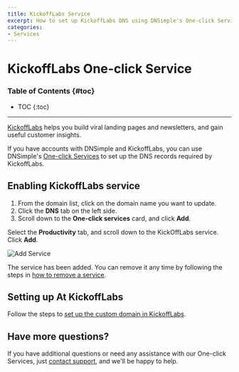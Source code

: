 ```yaml
---
title: KickoffLabs Service
excerpt: How to set up KickoffLabs DNS using DNSimple's One-click Service.
categories:
- Services
---
```


# KickoffLabs One-click Service

### Table of Contents {#toc}

* TOC
{:toc}

---

[KickoffLabs](https://kickofflabs.com) helps you build viral landing pages and newsletters, and gain useful customer insights. 

If you have accounts with DNSimple and KickoffLabs, you can use DNSimple's [One-click Services](/categories/services/) to set up the DNS records required by KickoffLabs. 

## Enabling KickoffLabs service

1. From the domain list, click on the domain name you want to update.
2. Click the **DNS** tab on the left side.
3. Scroll down to the **One-click services** card, and click **Add**.

 <!--- needs screenshot -->

Select the **Productivity** tab, and scroll down to the KickOffLabs service. Click **Add**.

![Add Service](/files/services-kickofflabs.png)

The service has been added. You can remove it any time by following the steps in [how to remove a service](/articles/services/#removing-services).

## Setting up At KickoffLabs

Follow the steps to [set up the custom domain in KickoffLabs](https://support.kickofflabs.com/documentation/landing-pages/custom-domains-overview).

## Have more questions?

If you have additional questions or need any assistance with our One-click Services, just [contact support](https://dnsimple.com/feedback), and we'll be happy to help.
